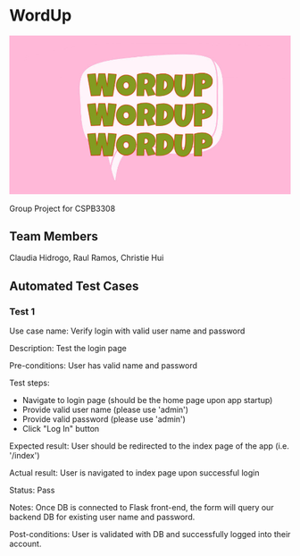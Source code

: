 # WordUp

![logo](app/static/images/logo.png)

Group Project for CSPB3308

## Team Members

Claudia Hidrogo, Raul Ramos, Christie Hui

## Automated Test Cases

### Test 1
Use case name: Verify login with valid user name and password

Description: Test the login page

Pre-conditions: User has valid name and password

Test steps:
- Navigate to login page (should be the home page upon app startup)
- Provide valid user name (please use 'admin')
- Provide valid password (please use 'admin')
- Click "Log In" button

Expected result: User should be redirected to the index page of the app (i.e. '/index')

Actual result: User is navigated to index page upon successful login

Status: Pass

Notes: Once DB is connected to Flask front-end, the form will query our backend DB for existing user name and password.

Post-conditions: User is validated with DB and successfully logged into their account.

